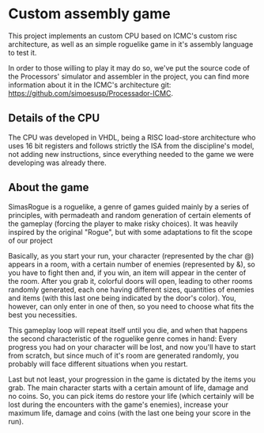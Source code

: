 # Custom assembly game

This project implements an custom CPU based on ICMC's custom risc architecture, as well as an simple roguelike game in it's assembly language to test it.

In order to those willing to play it may do so, we've put the source code of the Processors' simulator and assembler in the project, you can find more information about it in the ICMC's architecture git: https://github.com/simoesusp/Processador-ICMC.

## Details of the CPU

The CPU was developed in VHDL, being a RISC load-store architecture who uses 16 bit registers and follows strictly the ISA from the discipline's model, not adding new instructions, since everything needed to the game we were developing was already there.

## About the game

SimasRogue is a roguelike, a genre of games guided mainly by a series of principles, with permadeath and random generation of certain elements of the gameplay (forcing the player to make risky choices). It was heavily inspired by the original "Rogue", but with some adaptations to fit the scope of our project

Basically, as you start your run, your character (represented by the char @) appears in a room, with a certain number of enemies (represented by &), so you have to fight then and, if you win, an item will appear in the center of the room. After you grab it, colorful doors will open, leading to other rooms randomly generated, each one having different sizes, quantities of enemies and items (with this last one being indicated by the door's color). You, however, can only enter in one of then, so you need to choose what fits the best you necessities.

This gameplay loop will repeat itself until you die, and when that happens the second characteristic of the roguelike genre comes in hand: Every progress you had on your character will be lost, and now you'll have to start from scratch, but since much of it's room are generated randomly, you probably will face different situations when you restart.

Last but not least, your progression in the game is dictated by the items you grab. The main character starts with a certain amount of life, damage and no coins. So, you can pick items do restore your life (which certainly will be lost during the encounters with the game's enemies), increase your maximum life, damage and coins (with the last one being your score in the run).
